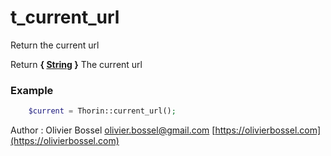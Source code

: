 # t_current_url

Return the current url

Return **{ [String](http://php.net/manual/en/language.types.string.php) }** The current url

### Example
```php
	$current = Thorin::current_url();
```
Author : Olivier Bossel [olivier.bossel@gmail.com](mailto:olivier.bossel@gmail.com) [https://olivierbossel.com](https://olivierbossel.com)